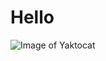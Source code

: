 # Hello
![Image of Yaktocat](https://github.com/SofiyaAndreyeva/lab2-intro-markdown/assets/137882389/d3860d3f-3a65-416d-8fab-e80defc0f963)
